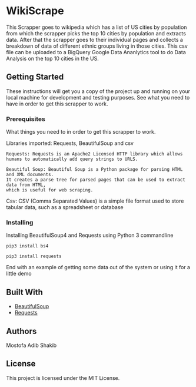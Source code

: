 # WikiScrape

This Scrapper goes to wikipedia which has a list of US cities by population from which the scrapper picks the top 10 cities
by population and extracts data. After that the scrapper goes to their individual pages and collects a breakdown of data of 
different ethnic groups living in those cities. This csv file can be uploaded to a BigQuery Google Data Ananlytics tool to do Data Analysis on the top 10 cities in the US.

## Getting Started

These instructions will get you a copy of the project up and running on your local machine for development and testing purposes. See 
what you need to have in order to get this scrapper to work.

### Prerequisites

What things you need to in order to get this scrapper to work.

Libraries imported: Requests, BeautifulSoup and csv
```
Requests: Requests is an Apache2 Licensed HTTP library which allows
humans to automatically add query strings to URLS.
```

```
Beautiful Soup: Beautiful Soup is a Python package for parsing HTML and XML documents.
It creates a parse tree for parsed pages that can be used to extract data from HTML,
which is useful for web scraping.

```

Csv: CSV (Comma Separated Values) is a simple file format used to store tabular data, such as a spreadsheet or database

### Installing

Installing BeautifulSoup4 and Requests using Python 3 commandline

```
pip3 install bs4 
```

```
pip3 install requests 
```

End with an example of getting some data out of the system or using it for a little demo


## Built With

* [BeautifulSoup](https://www.crummy.com/software/BeautifulSoup/bs4/doc/)
* [Requests](https://2.python-requests.org/en/master/)

## Authors

Mostofa Adib Shakib

## License

This project is licensed under the MIT License.
